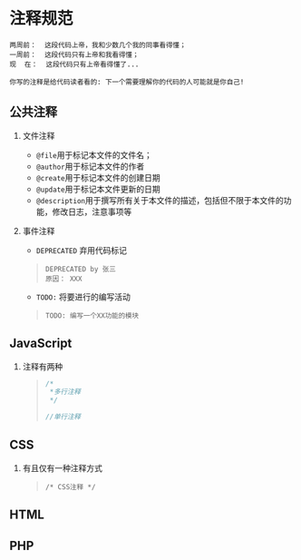 # 注释规范

    两周前：  这段代码上帝，我和少数几个我的同事看得懂；
    一周前：  这段代码只有上帝和我看得懂；
    现  在：  这段代码只有上帝看得懂了...

    你写的注释是给代码读者看的: 下一个需要理解你的代码的人可能就是你自己!


## 公共注释

1. 文件注释
    - `@file`用于标记本文件的文件名；
    - `@author`用于标记本文件的作者
    - `@create`用于标记本文件的创建日期
    - `@update`用于标记本文件更新的日期
    - `@description`用于撰写所有关于本文件的描述，包括但不限于本文件的功能，修改日志，注意事项等

2. 事件注释
    - `DEPRECATED` 弃用代码标记

    > ```
    > DEPRECATED by 张三 
    > 原因： XXX   
    > ```

    - `TODO:` 将要进行的编写活动

    > ```
    > TODO: 编写一个XX功能的模块
    > ```

## JavaScript

1. 注释有两种

    > ```javascript
    > /*
    >  *多行注释
    >  */
    > 
    > //单行注释
    > ```

## CSS

1. 有且仅有一种注释方式

    > ```
    > /* CSS注释 */
    > ```

## HTML

## PHP

